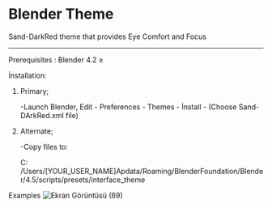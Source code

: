 # Blender Theme

Sand-DarkRed theme that provides Eye Comfort and Focus


-------------------------------------------------------

Prerequisites :  Blender 4.2 ≥

İnstallation:
  
  1. Primary;

     -Launch Blender,  Edit - Preferences - Themes - İnstall - (Choose Sand-DArkRed.xml file)


  2. Alternate;

      -Copy files to:
       
       C: /Users/[YOUR_USER_NAME]Apdata/Roaming/BlenderFoundation/Blender/4.5/scripts/presets/interface_theme


 Examples
![Ekran Görüntüsü (69)](https://github.com/user-attachments/assets/4168670d-fb74-49e3-963a-69b5e6133ddb)

